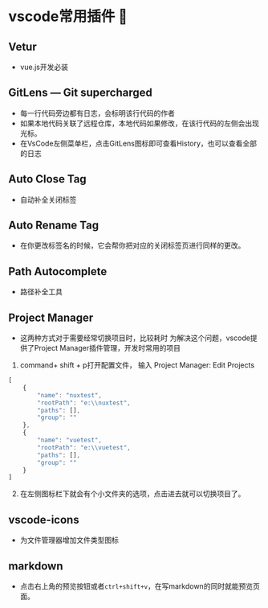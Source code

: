 # vscode常用插件 :whale:

## Vetur

* vue.js开发必装

## GitLens — Git supercharged

* 每一行代码旁边都有日志，会标明该行代码的作者
* 如果本地代码关联了远程仓库，本地代码如果修改，在该行代码的左侧会出现光标。
* 在VsCode左侧菜单栏，点击GitLens图标即可查看History，也可以查看全部的日志

## Auto Close Tag

* 自动补全关闭标签

## Auto Rename Tag

* 在你更改标签名的时候，它会帮你把对应的关闭标签页进行同样的更改。

## Path Autocomplete

* 路径补全工具

## Project Manager

* 这两种方式对于需要经常切换项目时，比较耗时 为解决这个问题，vscode提供了Project Manager插件管理，开发时常用的项目
1. command+ shift + p打开配置文件， 输入 Project Manager: Edit Projects
```js
[
	{
		"name": "nuxtest",
		"rootPath": "e:\\nuxtest",
		"paths": [],
		"group": ""
	},
	{
		"name": "vuetest",
		"rootPath": "e:\\vuetest",
		"paths": [],
		"group": ""
	}
]

```
2. 在左侧图标栏下就会有个小文件夹的选项，点击进去就可以切换项目了。

## vscode-icons

* 为文件管理器增加文件类型图标

## markdown

* 点击右上角的预览按钮或者`ctrl+shift+v`，在写markdown的同时就能预览页面。
